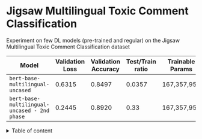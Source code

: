 # Jigsaw Multilingual Toxic Comment Classification

Experiment on few DL models (pre-trained and regular) on the Jigsaw Multilingual Toxic Comment Classification dataset

| Model | Validation Loss | Validation Accuracy | Test/Train ratio | Trainable Params |
| --- | --- | --- | --- | --- |
| `bert-base-multilingual-uncased` | 0.6315 | 0.8497 | 0.0357 | 167,357,954 |
| `bert-base-multilingual-uncased - 2nd phase` | 0.2445 | 0.8920 | 0.33 | 167,357,954 |

<details>
<summary>Table of content</summary>

+ Imports and TPU setting
+ Load the data
+ Preprocess
+ Modelling
    + Build model inputs
    + Build model
    + Training
    + Load model
    + 2nd phase training
</details>